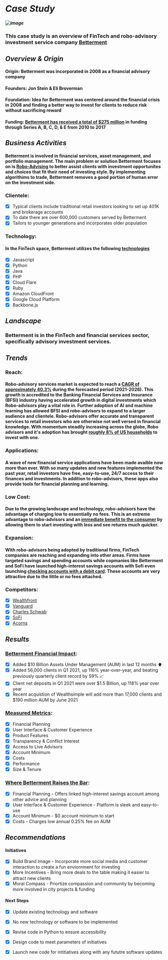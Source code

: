 # _**Case Study**_ 
##### ![image](https://user-images.githubusercontent.com/81876252/115085499-44d30b80-9ed0-11eb-85d2-43192febf900.png)

### This case study is an overview of FinTech and robo-advisory investment service company [Betterment](https://www.betterment.com/)
## _**Overview & Origin**_
#### Origin: Betterment was incorporated in 2008 as a financial advisory company 
#### Founders: Jon Stein & Eli Broverman 
#### Foundation: Idea for Betterment was centered around the financial crisis in 2008 and finding a better way to invest for clients to reduce risk without sacrificing reward 
#### Funding: [Betterment has received a total of $275 million](https://www.crunchbase.com/organization/betterment/company_financials) in funding through Series A, B, C, D, & E from 2010 to 2017

## _**Business Activities**_ 
#### Betterment is involved in financial services, asset management, and portfolio management. The main problem or solution Betterment focuses on is [Robo-Advising](https://www.betterment.com/category/robo-advisor/) to better assist clients with investment opportunites and choices that fit their need of investing style. By implementing algorithims to trade, Betterment removes a good portion of human error on the investment side.
### Clientele:
- [x] Typical clients include traditional retail investors looking to set up 401K and brokerage accounts
- [x] To date there are over 600,000 customers served by Betterment
- [x] Tailors to younger generations and incorporates older population  
### Technology: 
#### In the FinTech space, Betterment utilizes the following [technologies](https://stackshare.io/betterment/betterment)
- [x] Javascript
- [x] Python
- [x] Java
- [x] PHP
- [x] Cloud Flare
- [x] Ruby
- [x] Amazon CloudFront
- [x] Google Cloud Platform
- [x] Backbone.js

## _**Landscape**_
### Betterment is in the FinTech and financial services sector, specifically advisory investment services. 

## _**Trends**_
### Reach: 
#### Robo-advisory services market is expected to reach a [CAGR of approximately 40.3%](https://www.mordorintelligence.com/industry-reports/robo-advisory-services-market#:~:text=The%20Robo%2Dadvisory%20Services%20Market%20is%20expected%20to%20register%20a,are%20playing%20a%20major%20role) during the forecasted period (2021-2026). This growth is accredited to the Banking Financial Services and Insurance (BFSI) industry having accelerated growth in digital investments which Robo-advisors play a vital role in. Further adoption of AI and machine learning has allowed BFSI and robo-advisors to expand to a larger audience and clientele. Robo-advisors offer accurate and transparent services to retail investors who are otherwise not well versed in financial knowledge. With momentum steadily increasing across the globe, Robo advisors and it's adoption has brought [roughly 8% of US households](https://www.backendbenchmarking.com/blog/2020/11/robo-advisor-industry-trends-fall-2020/) to invest with one. 
### Applications: 
#### A wave of new financial service applications have been made avaible now more than ever. With so many updates and new features implemented the past year, retail investors have free, easy-to-use, 24/7 access to their finances and investments. In addition to robo-advisors, these apps also provide tools for financial planning and learning. 
### Low Cost: 
#### Due to the growing landscape and technology, robo-advisors have the advantage of charging low to essentially no fees. This is an extreme advantage to robo-advisors and an [immediate benefit to the consumer](https://www.aaii.com/journal/article/top-robo-adviser-trends-according-to-the-experts?via=emailsignup-readmore) by allowing them to start investing with less and see returns much quicker.
### Expansion: 
#### With robo-advisors being adopted by traditional firms, FinTech companies are reaching and expanding into other areas. Firms have targeted savings and spending accounts while copmanies like Betterment and SoFi have launched high-interest savings accounts with Sofi even launching [checking accounts with a debit card](https://www.backendbenchmarking.com/blog/2020/06/innovation-trends-of-robo-advice/). These accounts are very attractive due to the little or no fees attached. 
### Competitors: 
- [x] [Wealthfront](https://www.wealthfront.com/)
- [x] [Vanguard](https://investor.vanguard.com/corporate-portal/)
- [x] [Charles Schwab](https://www.schwab.com/)
- [x] [SoFi](https://www.sofi.com/)
- [x] [Acorns](https://www.acorns.com/)

## _**Results**_
### [Betterment Financial Impact](https://www.prnewswire.com/news-releases/betterment-announces-record-growth-in-q1-2021-net-new-clients-up-more-than-100-yoy-301270497.html):
- [x] Added $10 Billion Assets Under Management (AUM) in last 12 months ⬆️
- [x] Added 56,000 clients in Q1 2021, up 116% year-over-year, and beating previously quarterly client record by 59% 📈
- [x] Client net deposits in Q1 2021 were over $1.5 Billion, up 118% year over year  
- [x] Recent acquistion of Wealthsimple will add more than 17,000 clients and $190 million AUM by June 2021 

### [Measured Metrics](https://www.backendbenchmarking.com/robo-ranking/):
- [x] Financial Planning 
- [x] User Interface & Customer Experience 
- [x] Product Features 
- [x] Transparency & Conflict Interest  
- [x] Access to Live Advisors 
- [x] Account Minimum 
- [x] Costs 
- [x] Performance 
- [x] Size & Tenure 

### [Where Betterment Raises the Bar](https://www.cnbc.com/2020/02/13/why-betterment-is-the-best-roboadvisor-for-beginning-investors.html):
- [x] Financial Planning - Offers linked high-interest savings account among other advice and planning  
- [x] User Interface & Customer Experience - Platform is sleek and easy-to-use
- [x] Account Minimum - $0 account minimum to start
- [x] Costs - Charges low annual 0.25% fee on AUM 

## _**Recommendations**_
#### Initiatives
- [x] Build Brand Image - Incorporate more social media and customer interaction to create a fun enviornment for investing 
- [x] More Incentives - Bring more deals to the table making it easier to attract new clients  
- [x] Moral Compass -  Priortize compassion and community by becoming more involved in city projects & funding 

#### Next Steps 
- [x] Update existing technology and software
- [x] No new technology or software to be implemented 
- [x] Revise code in Python to ensure accessibility
- [x] Design code to meet parameters of initiatives
- [x] Launch new code for intitiatives along with any fututre software updates


